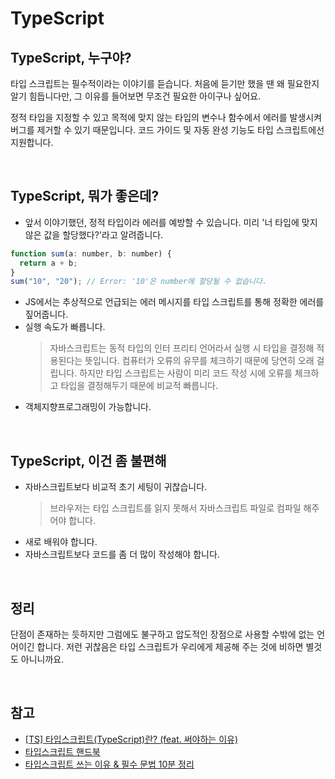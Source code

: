 # TypeScript

## TypeScript, 누구야?

타입 스크립트는 필수적이라는 이야기를 듣습니다.
처음에 듣기만 했을 땐 왜 필요한지 알기 힘듭니다만, 그 이유를 들어보면 무조건 필요한 아이구나 싶어요.

정적 타입을 지정할 수 있고 목적에 맞지 않는 타입의 변수나 함수에서 에러를 발생시켜 버그를 제거할 수 있기 때문입니다.
코드 가이드 및 자동 완성 기능도 타입 스크립트에선 지원합니다.

<br>

## TypeScript, 뭐가 좋은데?

- 앞서 이야기했던, 정적 타입이라 에러를 예방할 수 있습니다. 미리 '너 타입에 맞지 않은 값을 할당했다?'라고 알려줍니다.

```javascript
function sum(a: number, b: number) {
  return a + b;
}
sum("10", "20"); // Error: '10'은 number에 할당될 수 없습니다.
```

- JS에서는 추상적으로 언급되는 에러 메시지를 타입 스크립트를 통해 정확한 에러를 짚어줍니다.
- 실행 속도가 빠릅니다.
  > 자바스크립트는 동적 타입의 인터 프리티 언어라서 실행 시 타입을 결정해 적용된다는 뜻입니다. 컴퓨터가 오류의 유무를 체크하기 때문에 당연히 오래 걸립니다. 하지만 타입 스크립트는 사람이 미리 코드 작성 시에 오류를 체크하고 타입을 결정해두기 때문에 비교적 빠릅니다.
- 객체지향프로그래밍이 가능합니다.

<br>

## TypeScript, 이건 좀 불편해

- 자바스크립트보다 비교적 초기 세팅이 귀찮습니다.
  > 브라우저는 타입 스크립트를 읽지 못해서 자바스크립트 파일로 컴파일 해주어야 합니다.
- 새로 배워야 합니다.
- 자바스크립트보다 코드를 좀 더 많이 작성해야 합니다.

<br>

## 정리

단점이 존재하는 듯하지만 그럼에도 불구하고 압도적인 장점으로 사용할 수밖에 없는 언어이긴 합니다. 저런 귀찮음은 타입 스크립트가 우리에게 제공해 주는 것에 비하면 별것도 아니니까요.

<br>

## 참고

- [[TS] 타입스크립트(TypeScript)란? (feat. 써야하는 이유)](https://fomaios.tistory.com/entry/TS-%ED%83%80%EC%9E%85%EC%8A%A4%ED%81%AC%EB%A6%BD%ED%8A%B8TypeScript%EB%9E%80)
- [타입스크립트 핸드북](https://joshua1988.github.io/ts/intro.html)
- [타입스크립트 쓰는 이유 & 필수 문법 10분 정리](https://youtu.be/xkpcNolC270)
